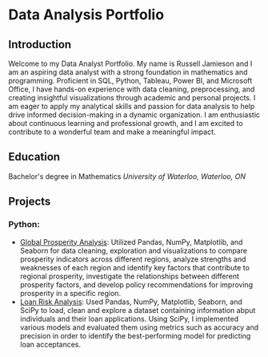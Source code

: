 # Data Analysis Portfolio

## Introduction

Welcome to my Data Analyst Portfolio. My name is Russell Jamieson and I am an aspiring data analyst with a strong foundation in mathematics and programming. Proficient in SQL, Python, Tableau, Power BI, and Microsoft Office, I have hands-on experience with data cleaning, preprocessing, and creating insightful visualizations through academic and personal projects. I am eager to apply my analytical skills and passion for data analysis to help drive informed decision-making in a dynamic organization. I am enthusiastic about continuous learning and professional growth, and I am excited to contribute to a wonderful team and make a meaningful impact.

## Education

Bachelor's degree in Mathematics
*University of Waterloo, Waterloo, ON*

## Projects

### Python:
- [Global Prosperity Analysis](https://github.com/russ-jam876/Data_Analysis_Portfolio/tree/main/Python/Global%20Prosperity%20Index): Utilized Pandas, NumPy, Matplotlib, and Seaborn for data cleaning, exploration and visualizations to compare prosperity indicators across different regions, analyze strengths and weaknesses of each region and identify key factors that contribute to regional prosperity, investigate the relationships between different prosperity factors, and develop policy recommendations for improving prosperity in a specific region.
- [Loan Risk Analysis](https://github.com/russ-jam876/Data_Analysis_Portfolio/tree/main/Python/Loan%20Risk): Used Pandas, NumPy, Matplotlib, Seaborn, and SciPy to load, clean and explore a dataset containing information abput individuals and their loan applications. Using SciPy, I implemented various models and evaluated them using metrics such as accuracy and precision in order to identify the best-performing model for predicting loan acceptances.
